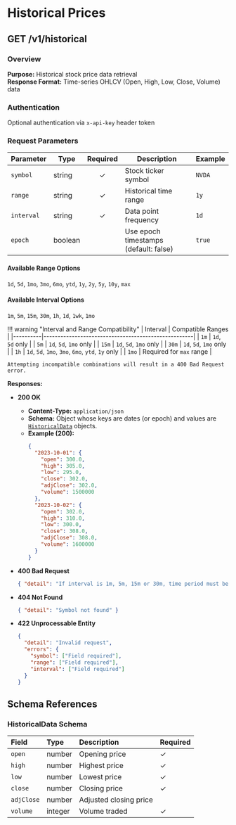 # Historical Prices

## GET /v1/historical

### Overview

**Purpose:** Historical stock price data retrieval  
**Response Format:** Time-series OHLCV (Open, High, Low, Close, Volume) data

### Authentication

Optional authentication via `x-api-key` header token

### Request Parameters

| Parameter  | Type    | Required | Description                           | Example |
|------------|---------|:--------:|---------------------------------------|---------|
| `symbol`   | string  |    ✓     | Stock ticker symbol                   | `NVDA`  |
| `range`    | string  |    ✓     | Historical time range                 | `1y`    |
| `interval` | string  |    ✓     | Data point frequency                  | `1d`    |
| `epoch`    | boolean |          | Use epoch timestamps (default: false) | `true`  |

#### Available Range Options
`1d`, `5d`, `1mo`, `3mo`, `6mo`, `ytd`, `1y`, `2y`, `5y`, `10y`, `max`

#### Available Interval Options
`1m`, `5m`, `15m`, `30m`, `1h`, `1d`, `1wk`, `1mo`

!!! warning "Interval and Range Compatibility"
    | Interval | Compatible Ranges                                   |
    |----------|-----------------------------------------------------|
    | `1m`     | `1d`, `5d` only                                     |
    | `5m`     | `1d`, `5d`, `1mo` only                              |
    | `15m`    | `1d`, `5d`, `1mo` only                              |
    | `30m`    | `1d`, `5d`, `1mo` only                              |
    | `1h`     | `1d`, `5d`, `1mo`, `3mo`, `6mo`, `ytd`, `1y` only   |
    | `1mo`    | Required for `max` range                            |
    
    Attempting incompatible combinations will result in a 400 Bad Request error.

**Responses:**

- **200 OK**  
  - **Content-Type:** `application/json`  
  - **Schema:** Object whose keys are dates (or epoch) and values are [`HistoricalData`](#historicaldata-schema) objects.  
  - **Example (200):**
    ```json
    {
      "2023-10-01": {
        "open": 300.0,
        "high": 305.0,
        "low": 295.0,
        "close": 302.0,
        "adjClose": 302.0,
        "volume": 1500000
      },
      "2023-10-02": {
        "open": 302.0,
        "high": 310.0,
        "low": 300.0,
        "close": 308.0,
        "adjClose": 308.0,
        "volume": 1600000
      }
    }
    ```

- **400 Bad Request**  
  ```json
  { "detail": "If interval is 1m, 5m, 15m or 30m, time period must be 1mo or less" }
  ```

- **404 Not Found**
  ```json
  { "detail": "Symbol not found" }
  ```

- **422 Unprocessable Entity**
  ```json
  {
    "detail": "Invalid request",
    "errors": {
      "symbol": ["Field required"],
      "range": ["Field required"],
      "interval": ["Field required"]
    }
  }
  ```

## Schema References

### HistoricalData Schema

| Field      | Type    | Description            | Required |
|:-----------|:--------|:-----------------------|:---------|
| `open`     | number  | Opening price          | ✓        |
| `high`     | number  | Highest price          | ✓        |
| `low`      | number  | Lowest price           | ✓        |
| `close`    | number  | Closing price          | ✓        |
| `adjClose` | number  | Adjusted closing price |          |
| `volume`   | integer | Volume traded          | ✓        |
